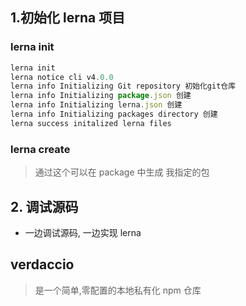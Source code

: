 ## 1.初始化 lerna 项目

### lerna init

```js
lerna init
lerna notice cli v4.0.0
lerna info Initializing Git repository 初始化git仓库
lerna info Initializing package.json 创建
lerna info Initializing lerna.json 创建
lerna info Initializing packages directory 创建
lerna success initalized lerna files
```

### lerna create

> 通过这个可以在 package 中生成 我指定的包

## 2. 调试源码

- 一边调试源码, 一边实现 lerna

## verdaccio

> 是一个简单,零配置的本地私有化 npm 仓库
